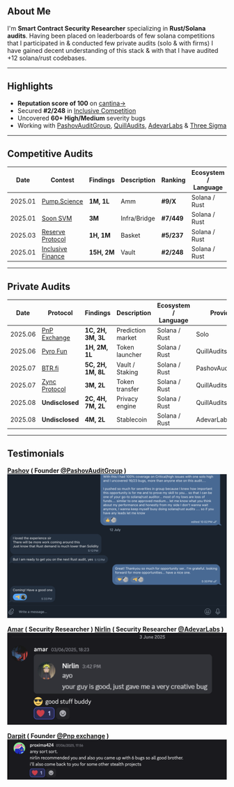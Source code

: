 ## About Me 
I'm **Smart Contract Security Researcher** specializing in **Rust/Solana audits**.  Having been placed on leaderboards of few solana competitions that I participated in & conducted few private audits (solo & with firms) I have gained decent understanding of this stack & with that I have audited +12 solana/rust codebases.

---

## Highlights

-  **Reputation score of 100** on [cantina→](https://cantina.xyz/u/chitresh)
-  Secured **#2/248** in [Inclusive Competition](https://cantina.xyz/competitions/3eff5a8f-b73a-4cfe-8c54-546b475548f0)
-  Uncovered **60+ High/Medium** severity bugs
-  Working with [PashovAuditGroup](https://x.com/PashovAuditGrp), [QuillAudits](https://x.com/QuillAudits_AI), [AdevarLabs](https://x.com/AdevarLabs) & [Three Sigma](https://x.com/threesigmaxyz)

---

## Competitive Audits

|  Date |  Contest |  Findings |  Description |  Ranking |  Ecosystem / Language |
|------|-----------|-------------|----------------|------------|------------------------|
| 2025.01   | [Pump.Science](https://code4rena.com/audits/2025-01-pump-science) | **1M, 1L** | Amm | **#9/X** | Solana / Rust | 
| 2025.01   | [Soon SVM](https://cantina.xyz/competitions/08c2b0b4-8449-4136-82a2-7074ccdfffac) | **3M** | Infra/Bridge | **#7/449** | Solana / Rust |
| 2025.03   | [Reserve Protocol](https://cantina.xyz/competitions/8b94becd-54e7-41cd-88e6-caae7becc76a) | **1H, 1M** | Basket | **#5/237** | Solana / Rust |
| 2025.01   | [Inclusive Finance](https://cantina.xyz/competitions/3eff5a8f-b73a-4cfe-8c54-546b475548f0) | **15H, 2M** | Vault | **#2/248**  | Solana / Rust |

---

## Private Audits

|  Date |  Protocol     |  Findings           |  Description     |  Ecosystem / Language |  Provider       |  Report                                                                 |
|------|----------------|----------------------|-------------------|------------------------|------------------|--------------------------------------------------------------------------|
| 2025.06   | [PnP Exchange](https://pnp.exchange) | **1C, 2H, 3M, 3L** | Prediction market      | Solana / Rust      | Solo             | [Link](https://github.com/ctrusonchain/ctrusonchain/blob/main/reports/pnpreport.md) |
| 2025.06   | [Pyro Fun](https://pyro.fun/)        | **1H, 2M, 1L**         | Token launcher         | Solana / Rust      | QuillAudits       | *Not public*                                                               |
| 2025.07   | [BTR.fi](https://btr.fi/)            | **5C, 2H, 1M, 8L** | Vault / Staking        | Solana / Rust      | PashovAuditGroup  | *Not public*                                                               |
| 2025.07  | [Zync Protocol](https://zynklabs.xyz/) | **3M, 2L**        | Token transfer                | Solana / Rust      | QuillAudits           | *Not public*                                                               |
| 2025.08   | **Undisclosed**                | **2C, 4H, 7M, 2L**        | Privacy engine                | Solana / Rust      | QuillAudits          | *Not public*                                                               |
| 2025.08   | **Undisclosed**                | **4M, 2L**     | Stablecoin               | Solana / Rust      | AdevarLabs         | *Not public*                                                               |

---

## Testimonials
**[Pashov](https://x.com/pashovkrum) ( Founder [@PashovAuditGroup](https://x.com/PashovAuditGrp) )**
![Pashov's Testimonial](testimonials/testimony3.png)

**[Amar](https://x.com/amarfares_) ( Security Researcher )**
**[Nirlin](https://x.com/0xnirlin) ( Security Researcher [@AdevarLabs](https://x.com/AdevarLabs) )**
![testimonial](/testimonials/testimony2.png)

**[Darpit](https://x.com/proxima424) ( Founder [@Pnp exchange](https://x.com/predictandpump) )**
![Darpit's testimonial](/testimonials/testimony1.png)

